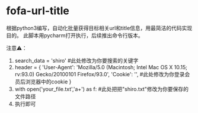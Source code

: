 # fofa-url-title
根据python3编写，自动化批量获得目标相关url和title信息，用最简洁的代码实现目的。
此脚本用pycharm打开执行，后续推出命令行版本。

注意⚠️：
1. search_data = 'shiro'  #此处修改为你要搜索的关键字
2. header = {
        'User-Agent':
            'Mozilla/5.0 (Macintosh; Intel Mac OS X 10.15; rv:93.0) Gecko/20100101 Firefox/93.0',
        'Cookie':
            '',  #此处修改为你登录会员后浏览器中的cookie
    }
 3. with open('your_file.txt','a+') as f:  #此处把把"shiro.txt"修改为你要保存的文件路径
 4. 执行即可

